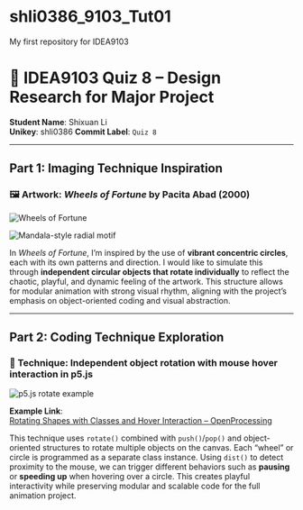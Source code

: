 # shli0386_9103_Tut01
My first repository for IDEA9103

# 🎨 IDEA9103 Quiz 8 – Design Research for Major Project  
**Student Name**: Shixuan Li  
**Unikey**: shli0386 
**Commit Label**: `Quiz 8`

---

## Part 1: Imaging Technique Inspiration

### 🖼️ Artwork: *Wheels of Fortune* by Pacita Abad (2000)

![Wheels of Fortune](https://upload.wikimedia.org/wikipedia/commons/6/66/Pacita_Abad%2C_Wheels_of_Fortune%2C_2003_%28image%29.jpeg)

![Mandala-style radial motif](https://cdn.dribbble.com/users/4025029/screenshots/16892893/media/5fbb174b1a65aa0c7e67d6eb0d404eb0.gif)

In *Wheels of Fortune*, I’m inspired by the use of **vibrant concentric circles**, each with its own patterns and direction. I would like to simulate this through **independent circular objects that rotate individually** to reflect the chaotic, playful, and dynamic feeling of the artwork. This structure allows for modular animation with strong visual rhythm, aligning with the project’s emphasis on object-oriented coding and visual abstraction.

---

## Part 2: Coding Technique Exploration

### 🧠 Technique: Independent object rotation with mouse hover interaction in p5.js

![p5.js rotate example](https://p5js.org/assets/learn/rotate.png)

**Example Link**:  
[Rotating Shapes with Classes and Hover Interaction – OpenProcessing](https://editor.p5js.org/lliu29/sketches/NeGyR6QJ)

This technique uses `rotate()` combined with `push()`/`pop()` and object-oriented structures to rotate multiple objects on the canvas. Each “wheel” or circle is programmed as a separate class instance. Using `dist()` to detect proximity to the mouse, we can trigger different behaviors such as **pausing** or **speeding up** when hovering over a circle. This creates playful interactivity while preserving modular and scalable code for the full animation project.